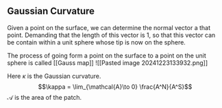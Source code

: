 ## Gaussian Curvature
Given a point on the surface, we can determine the normal vector a that point. Demanding that the length of this vector is $1$, so that this vector can be contain within a unit sphere whose tip is now on the sphere. 

The process of going form a point on the surface to a point on the unit sphere is called [[Gauss map]]
![[Pasted image 20241223133932.png]]

Here $\kappa$ is the Gaussian curvature. 
$$\kappa = \lim_{\mathcal{A}\to 0}  \frac{A^N}{A^S}$$
$\mathcal{A}$ is the area of the patch.
